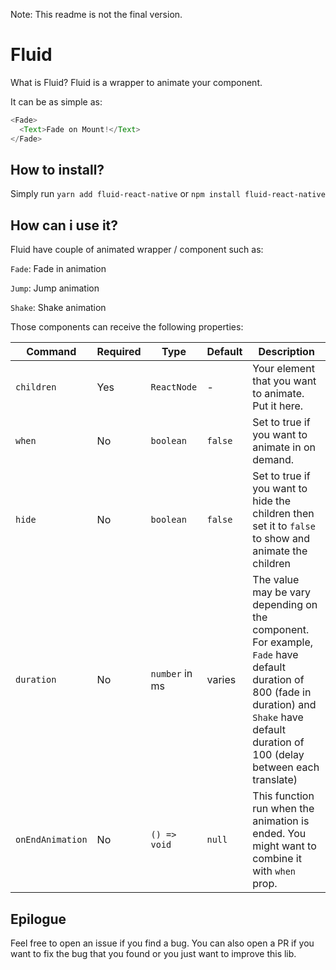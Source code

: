 Note: This readme is not the final version.

# Fluid

What is Fluid? Fluid is a wrapper to animate your component.

It can be as simple as:

```javascript
<Fade>
  <Text>Fade on Mount!</Text>
</Fade>
```

## How to install?

Simply run `yarn add fluid-react-native` or `npm install fluid-react-native`

## How can i use it?

Fluid have couple of animated wrapper / component such as:

`Fade`: Fade in animation

`Jump`: Jump animation

`Shake`: Shake animation

Those components can receive the following properties:

| Command | Required | Type | Default | Description | 
| --- | --- | --- | --- | --- |
| `children` | Yes | `ReactNode` | - | Your element that you want to animate. Put it here. |
| `when` | No | `boolean` | `false` | Set to true if you want to animate in on demand. |
| `hide` | No | `boolean` | `false` | Set to true if you want to hide the children then set it to `false` to show and animate the children |
| `duration` | No | `number` in ms | varies | The value may be vary depending on the component. For example, `Fade` have default duration of 800 (fade in duration) and `Shake` have default duration of 100 (delay between each translate) |
| `onEndAnimation` | No | `() => void` | `null` | This function run when the animation is ended. You might want to combine it with `when` prop. |

## Epilogue

Feel free to open an issue if you find a bug. 
You can also open a PR if you want to fix the bug that you found or you just want to improve this lib.

